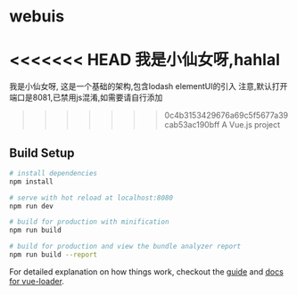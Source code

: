 # webuis

<<<<<<< HEAD
我是小仙女呀,hahlal
=======
我是小仙女呀,
这是一个基础的架构,包含lodash elementUI的引入
注意,默认打开端口是8081,已禁用js混淆,如需要请自行添加
>>>>>>> 0c4b3153429676a69c5f5677a39cab53ac190bff
> A Vue.js project

## Build Setup

``` bash
# install dependencies
npm install

# serve with hot reload at localhost:8080
npm run dev

# build for production with minification
npm run build

# build for production and view the bundle analyzer report
npm run build --report
```

For detailed explanation on how things work, checkout the [guide](http://vuejs-templates.github.io/webpack/) and [docs for vue-loader](http://vuejs.github.io/vue-loader).
